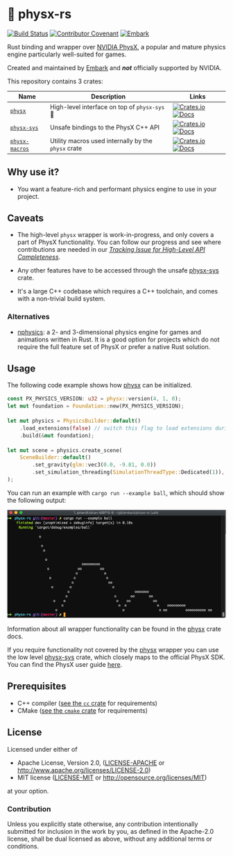 # 🎳 physx-rs

[![Build Status](https://travis-ci.com/EmbarkStudios/physx-rs.svg?branch=master)](https://travis-ci.com/EmbarkStudios/physx-rs)
[![Contributor Covenant](https://img.shields.io/badge/contributor%20covenant-v1.4%20adopted-ff69b4.svg)](CODE_OF_CONDUCT.md)
[![Embark](https://img.shields.io/badge/embark-open%20source-blueviolet.svg)](http://embark.games)

Rust binding and wrapper over [NVIDIA PhysX](https://github.com/NVIDIAGameWorks/PhysX), a popular and mature physics engine particularly well-suited for games.

Created and maintained by [Embark](http://embark.games) and _**not**_ officially supported by NVIDIA.

This repository contains 3 crates:

| Name | Description | Links |
| --- | --- | --- |
| [`physx`](physx/) | High-level interface on top of `physx-sys` 🚧 | [![Crates.io](https://img.shields.io/crates/v/physx.svg)](https://crates.io/crates/physx) [![Docs](https://docs.rs/physx/badge.svg)](https://docs.rs/physx) |
| [`physx-sys`](physx-sys/) | Unsafe bindings to the PhysX C++ API | [![Crates.io](https://img.shields.io/crates/v/physx-sys.svg)](https://crates.io/crates/physx-sys) [![Docs](https://docs.rs/physx-sys/badge.svg)](https://docs.rs/physx-sys) |
| [`physx-macros`](physx-macros/) | Utility macros used internally by the `physx` crate | [![Crates.io](https://img.shields.io/crates/v/physx-macros.svg)](https://crates.io/crates/physx-macros) [![Docs](https://docs.rs/physx-macros/badge.svg)](https://docs.rs/physx-macros) |

## Why use it?

* You want a feature-rich and performant physics engine to use in your project.

## Caveats

* The high-level `physx` wrapper is work-in-progress, and only covers a part of PhysX functionality. You can follow our progress and see where contributions are needed in our [*Tracking Issue for High-Level API Completeness*](https://github.com/EmbarkStudios/physx-rs/issues/5).

* Any other features have to be accessed through the unsafe [physx-sys](physx-sys/) crate.

* It's a large C++ codebase which requires a C++ toolchain, and comes with a non-trivial build system.

### Alternatives

* [nphysics](https://github.com/rustsim/nphysics): a 2- and 3-dimensional physics engine for games and animations written in Rust. It is a good option for projects which do not require the full feature set of PhysX or prefer a native Rust solution.

## Usage

The following code example shows how [physx](physx/) can be initialized.

``` Rust
const PX_PHYSICS_VERSION: u32 = physx::version(4, 1, 0);
let mut foundation = Foundation::new(PX_PHYSICS_VERSION);

let mut physics = PhysicsBuilder::default()
    .load_extensions(false) // switch this flag to load extensions during setup
    .build(&mut foundation);

let mut scene = physics.create_scene(
    SceneBuilder::default()
        .set_gravity(glm::vec3(0.0, -9.81, 0.0))
        .set_simulation_threading(SimulationThreadType::Dedicated(1)),
);

```

You can run an example with `cargo run --example ball`, which should show the following output:

![Example](images/example-ball.png)

Information about all wrapper functionality can be found in the [physx](physx/) crate docs.

If you require functionality not covered by the [physx](physx/) wrapper you can use the low level [physx-sys](physx-sys) crate, which closely maps to the official PhysX SDK. You can find the PhysX user guide [here](https://gameworksdocs.nvidia.com/PhysX/4.1/documentation/physxguide/Manual/Introduction.html).


## Prerequisites

* C++ compiler ([see the `cc` crate](https://crates.io/crates/cc) for requirements)
* CMake ([see the `cmake` crate](https://crates.io/crates/cmake) for requirements)

## License

Licensed under either of

* Apache License, Version 2.0, ([LICENSE-APACHE](LICENSE-APACHE) or http://www.apache.org/licenses/LICENSE-2.0)
* MIT license ([LICENSE-MIT](LICENSE-MIT) or http://opensource.org/licenses/MIT)

at your option.

### Contribution

Unless you explicitly state otherwise, any contribution intentionally
submitted for inclusion in the work by you, as defined in the Apache-2.0
license, shall be dual licensed as above, without any additional terms or
conditions.
